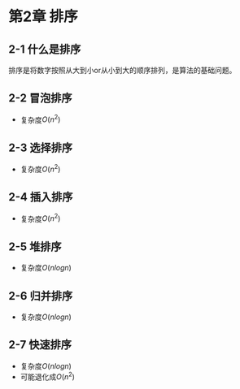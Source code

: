 # 第2章 排序

## 2-1 什么是排序

排序是将数字按照从大到小or从小到大的顺序排列，是算法的基础问题。

## 2-2 冒泡排序

- 复杂度$O(n^2)$

## 2-3 选择排序

- 复杂度$O(n^2)$

## 2-4 插入排序

- 复杂度$O(n^2)$

## 2-5 堆排序

- 复杂度$O(nlogn)$

## 2-6 归并排序

- 复杂度$O(nlogn)$

## 2-7 快速排序

- 复杂度$O(nlogn)$
- 可能退化成$O(n^2)$




